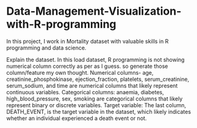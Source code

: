 # Data-Management-Visualization-with-R-programming
In this project, I work in Mortality dataset with valuable skills in R programming and data science.

Explain the dataset.
In this load dataset, R programming is not showing numerical column correctly as per as I guess. so generate those column/feature my own thought.
Numerical columns- age, creatinine_phosphokinase, ejection_fraction, platelets, serum_creatinine, serum_sodium, and time are numerical columns that likely represent continuous variables.
Categorical columns: anaemia, diabetes, high_blood_pressure, sex, smoking are categorical columns that likely represent binary or discrete variables.
Target variable: The last column, DEATH_EVENT, is the target variable in the dataset, which likely indicates whether an individual experienced a death event or not.

